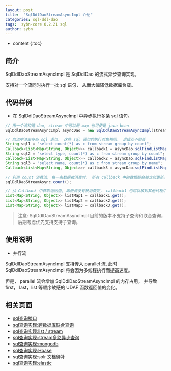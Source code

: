 ```yaml
---
layout: post
title:  "SqlDdlDaoStreamAsyncImpl 介绍"
categories: sql-ddl-dao
tags:  sybn-core 0.2.21 sql
author: sybn
---
```


* content
{:toc}

## 简介

SqlDdlDaoStreamAsyncImpl 是 SqlDdlDao 的流式异步查询实现。

支持对一个流同时执行一批 sql 语句， 从而大幅降低数据库负载。





## 代码样例

* 在 SqlDdlDaoStreamAsyncImpl 中异步执行多条 sql 语句。

```java
// 用一个流构造 dao, stream 中可以是 map 也可使是 java bean
SqlDdlDaoStreamAsyncImpl asyncDao = new SqlDdlDaoStreamAsyncImpl(stream);

// 向流中注册多条 sql 语句， 这些 sql 语句的执行对象相同， 逻辑互不相关
String sql1 = "select count(*) as c from stream group by count";
Callback<List<Map<String, Object>>> callback1 = asyncDao.sqlFindListMap(sql1);
String sql2 = "select type, count(*) as c from stream group by count";
Callback<List<Map<String, Object>>> callback2 = asyncDao.sqlFindListMap(sql2);
String sql3 = "select name, count(*) as c from stream group by name";
Callback<List<Map<String, Object>>> callback3 = asyncDao.sqlFindListMap(sql3);

// 利用 count 消费流, 每一条数据被消费时， 所有 callback 中的数据都会被立刻更新。
sqlDdlDaoStreamAsync.count();

// 从 Callback 中获取返回值, 即使流没有被消费完， callback1 也可以放到其他线程中去 get()。
List<Map<String, Object>> listMap1 = callback1.get();
List<Map<String, Object>> listMap2 = callback2.get();
List<Map<String, Object>> listMap3 = callback3.get();
```

> 注意:  SqlDdlDaoStreamAsyncImpl 目前的版本不支持子查询和联合查询， 后期考虑优先支持支持子查询。


## 使用说明

* 并行流

SqlDdlDaoStreamAsyncImpl 支持传入 parallel 流, 此时 SqlDdlDaoStreamAsyncImpl 将会因为多线程执行而提高速度。

但是， parallel 流会增加 SqlDdlDaoStreamAsyncImpl 的内存占用， 并导致 first， last，list 等顺序敏感的 UDAF 函数返回值的变化。


## 相关页面
- [sql查询接口]({{site.baseurl}}/2018/04/24/sql-ddl-dao/)
- [sql查询实现:跨数据库联合查询]({{site.baseurl}}/2018/12/20/sybn-dao-multiple-impl/)
- [sql查询实现:list / stream]({{site.baseurl}}/2018/09/13/datas-sql-ddl-engine/)
- [sql查询实现:stream多路异步查询]({{site.baseurl}}/2018/10/15/sql_ddl_dao_stream_async_impl/)
- [sql查询实现:mongodb]({{site.baseurl}}/2018/09/17/mongo-dao-by-sql/)
- [sql查询实现:Hbase]({{site.baseurl}}/2019/05/16/hbase-dao/)
- sql查询实现:solr 文档待补
- [sql查询实现:elastic]({{site.baseurl}}/2019/10/24/es-dao/)
